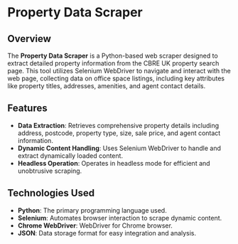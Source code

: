 # Property Data Scraper

## Overview

The **Property Data Scraper** is a Python-based web scraper designed to extract detailed property information from the CBRE UK property search page. This tool utilizes Selenium WebDriver to navigate and interact with the web page, collecting data on office space listings, including key attributes like property titles, addresses, amenities, and agent contact details.

## Features

- **Data Extraction**: Retrieves comprehensive property details including address, postcode, property type, size, sale price, and agent contact information.
- **Dynamic Content Handling**: Uses Selenium WebDriver to handle and extract dynamically loaded content.
- **Headless Operation**: Operates in headless mode for efficient and unobtrusive scraping.

## Technologies Used

- **Python**: The primary programming language used.
- **Selenium**: Automates browser interaction to scrape dynamic content.
- **Chrome WebDriver**: WebDriver for Chrome browser.
- **JSON**: Data storage format for easy integration and analysis.
